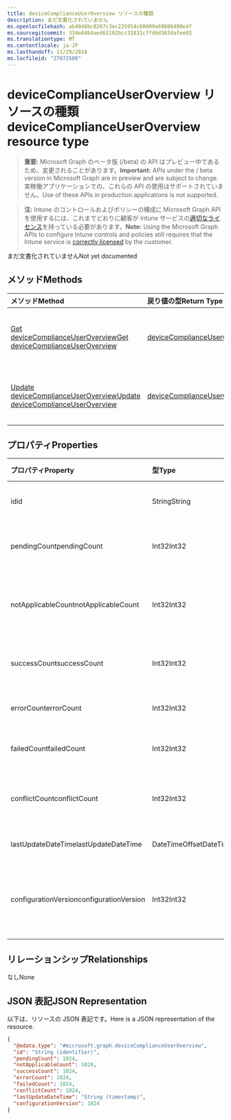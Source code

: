 ```yaml
---
title: deviceComplianceUserOverview リソースの種類
description: まだ文書化されていません
ms.openlocfilehash: ab4048bc8287c3ec225954c80009e69806480e4f
ms.sourcegitcommit: 334e84b4aed63162bcc31831cffd6d363dafee02
ms.translationtype: MT
ms.contentlocale: ja-JP
ms.lasthandoff: 11/29/2018
ms.locfileid: "27072500"
---
```

# <a name="devicecomplianceuseroverview-resource-type"></a><span data-ttu-id="9b4eb-103">deviceComplianceUserOverview リソースの種類</span><span class="sxs-lookup"><span data-stu-id="9b4eb-103">deviceComplianceUserOverview resource type</span></span>

> <span data-ttu-id="9b4eb-104">**重要:** Microsoft Graph のベータ版 (/beta) の API はプレビュー中であるため、変更されることがあります。</span><span class="sxs-lookup"><span data-stu-id="9b4eb-104">**Important:** APIs under the / beta version in Microsoft Graph are in preview and are subject to change.</span></span> <span data-ttu-id="9b4eb-105">実稼働アプリケーションでの、これらの API の使用はサポートされていません。</span><span class="sxs-lookup"><span data-stu-id="9b4eb-105">Use of these APIs in production applications is not supported.</span></span>

> <span data-ttu-id="9b4eb-106">**注:** Intune のコントロールおよびポリシーの構成に Microsoft Graph API を使用するには、これまでどおりに顧客が Intune サービスの[適切なライセンス](https://go.microsoft.com/fwlink/?linkid=839381)を持っている必要があります。</span><span class="sxs-lookup"><span data-stu-id="9b4eb-106">**Note:** Using the Microsoft Graph APIs to configure Intune controls and policies still requires that the Intune service is [correctly licensed](https://go.microsoft.com/fwlink/?linkid=839381) by the customer.</span></span>

<span data-ttu-id="9b4eb-107">まだ文書化されていません</span><span class="sxs-lookup"><span data-stu-id="9b4eb-107">Not yet documented</span></span>
## <a name="methods"></a><span data-ttu-id="9b4eb-108">メソッド</span><span class="sxs-lookup"><span data-stu-id="9b4eb-108">Methods</span></span>
|<span data-ttu-id="9b4eb-109">メソッド</span><span class="sxs-lookup"><span data-stu-id="9b4eb-109">Method</span></span>|<span data-ttu-id="9b4eb-110">戻り値の型</span><span class="sxs-lookup"><span data-stu-id="9b4eb-110">Return Type</span></span>|<span data-ttu-id="9b4eb-111">説明</span><span class="sxs-lookup"><span data-stu-id="9b4eb-111">Description</span></span>|
|:---|:---|:---|
|[<span data-ttu-id="9b4eb-112">Get deviceComplianceUserOverview</span><span class="sxs-lookup"><span data-stu-id="9b4eb-112">Get deviceComplianceUserOverview</span></span>](../api/intune-deviceconfig-devicecomplianceuseroverview-get.md)|[<span data-ttu-id="9b4eb-113">deviceComplianceUserOverview</span><span class="sxs-lookup"><span data-stu-id="9b4eb-113">deviceComplianceUserOverview</span></span>](../resources/intune-deviceconfig-devicecomplianceuseroverview.md)|<span data-ttu-id="9b4eb-114">[deviceCategory](../resources/intune-deviceconfig-devicecomplianceuseroverview.md) オブジェクトのプロパティとリレーションシップを読み取ります。</span><span class="sxs-lookup"><span data-stu-id="9b4eb-114">Read properties and relationships of the [deviceComplianceUserOverview](../resources/intune-deviceconfig-devicecomplianceuseroverview.md) object.</span></span>|
|[<span data-ttu-id="9b4eb-115">Update deviceComplianceUserOverview</span><span class="sxs-lookup"><span data-stu-id="9b4eb-115">Update deviceComplianceUserOverview</span></span>](../api/intune-deviceconfig-devicecomplianceuseroverview-update.md)|[<span data-ttu-id="9b4eb-116">deviceComplianceUserOverview</span><span class="sxs-lookup"><span data-stu-id="9b4eb-116">deviceComplianceUserOverview</span></span>](../resources/intune-deviceconfig-devicecomplianceuseroverview.md)|<span data-ttu-id="9b4eb-117">[deviceComplianceUserOverview](../resources/intune-deviceconfig-devicecomplianceuseroverview.md) オブジェクトのプロパティを更新します。</span><span class="sxs-lookup"><span data-stu-id="9b4eb-117">Update the properties of a [deviceComplianceUserOverview](../resources/intune-deviceconfig-devicecomplianceuseroverview.md) object.</span></span>|

## <a name="properties"></a><span data-ttu-id="9b4eb-118">プロパティ</span><span class="sxs-lookup"><span data-stu-id="9b4eb-118">Properties</span></span>
|<span data-ttu-id="9b4eb-119">プロパティ</span><span class="sxs-lookup"><span data-stu-id="9b4eb-119">Property</span></span>|<span data-ttu-id="9b4eb-120">型</span><span class="sxs-lookup"><span data-stu-id="9b4eb-120">Type</span></span>|<span data-ttu-id="9b4eb-121">説明</span><span class="sxs-lookup"><span data-stu-id="9b4eb-121">Description</span></span>|
|:---|:---|:---|
|<span data-ttu-id="9b4eb-122">id</span><span class="sxs-lookup"><span data-stu-id="9b4eb-122">id</span></span>|<span data-ttu-id="9b4eb-123">String</span><span class="sxs-lookup"><span data-stu-id="9b4eb-123">String</span></span>|<span data-ttu-id="9b4eb-124">エンティティのキー。</span><span class="sxs-lookup"><span data-stu-id="9b4eb-124">Key of the entity.</span></span>|
|<span data-ttu-id="9b4eb-125">pendingCount</span><span class="sxs-lookup"><span data-stu-id="9b4eb-125">pendingCount</span></span>|<span data-ttu-id="9b4eb-126">Int32</span><span class="sxs-lookup"><span data-stu-id="9b4eb-126">Int32</span></span>|<span data-ttu-id="9b4eb-127">保留中のユーザーの数</span><span class="sxs-lookup"><span data-stu-id="9b4eb-127">Number of pending Users</span></span>|
|<span data-ttu-id="9b4eb-128">notApplicableCount</span><span class="sxs-lookup"><span data-stu-id="9b4eb-128">notApplicableCount</span></span>|<span data-ttu-id="9b4eb-129">Int32</span><span class="sxs-lookup"><span data-stu-id="9b4eb-129">Int32</span></span>|<span data-ttu-id="9b4eb-130">適用されないユーザーの数</span><span class="sxs-lookup"><span data-stu-id="9b4eb-130">Number of not applicable users</span></span>|
|<span data-ttu-id="9b4eb-131">successCount</span><span class="sxs-lookup"><span data-stu-id="9b4eb-131">successCount</span></span>|<span data-ttu-id="9b4eb-132">Int32</span><span class="sxs-lookup"><span data-stu-id="9b4eb-132">Int32</span></span>|<span data-ttu-id="9b4eb-133">成功したユーザーの数</span><span class="sxs-lookup"><span data-stu-id="9b4eb-133">Number of succeeded Users</span></span>|
|<span data-ttu-id="9b4eb-134">errorCount</span><span class="sxs-lookup"><span data-stu-id="9b4eb-134">errorCount</span></span>|<span data-ttu-id="9b4eb-135">Int32</span><span class="sxs-lookup"><span data-stu-id="9b4eb-135">Int32</span></span>|<span data-ttu-id="9b4eb-136">エラー ユーザーの数</span><span class="sxs-lookup"><span data-stu-id="9b4eb-136">Number of error Users</span></span>|
|<span data-ttu-id="9b4eb-137">failedCount</span><span class="sxs-lookup"><span data-stu-id="9b4eb-137">failedCount</span></span>|<span data-ttu-id="9b4eb-138">Int32</span><span class="sxs-lookup"><span data-stu-id="9b4eb-138">Int32</span></span>|<span data-ttu-id="9b4eb-139">失敗したユーザーの数</span><span class="sxs-lookup"><span data-stu-id="9b4eb-139">Number of failed Users</span></span>|
|<span data-ttu-id="9b4eb-140">conflictCount</span><span class="sxs-lookup"><span data-stu-id="9b4eb-140">conflictCount</span></span>|<span data-ttu-id="9b4eb-141">Int32</span><span class="sxs-lookup"><span data-stu-id="9b4eb-141">Int32</span></span>|<span data-ttu-id="9b4eb-142">競合しているユーザーの数</span><span class="sxs-lookup"><span data-stu-id="9b4eb-142">Number of users in conflict</span></span>|
|<span data-ttu-id="9b4eb-143">lastUpdateDateTime</span><span class="sxs-lookup"><span data-stu-id="9b4eb-143">lastUpdateDateTime</span></span>|<span data-ttu-id="9b4eb-144">DateTimeOffset</span><span class="sxs-lookup"><span data-stu-id="9b4eb-144">DateTimeOffset</span></span>|<span data-ttu-id="9b4eb-145">最終更新時刻</span><span class="sxs-lookup"><span data-stu-id="9b4eb-145">Last update time</span></span>|
|<span data-ttu-id="9b4eb-146">configurationVersion</span><span class="sxs-lookup"><span data-stu-id="9b4eb-146">configurationVersion</span></span>|<span data-ttu-id="9b4eb-147">Int32</span><span class="sxs-lookup"><span data-stu-id="9b4eb-147">Int32</span></span>|<span data-ttu-id="9b4eb-148">対象の概要に関するポリシーのバージョン</span><span class="sxs-lookup"><span data-stu-id="9b4eb-148">Version of the policy for that overview</span></span>|

## <a name="relationships"></a><span data-ttu-id="9b4eb-149">リレーションシップ</span><span class="sxs-lookup"><span data-stu-id="9b4eb-149">Relationships</span></span>
<span data-ttu-id="9b4eb-150">なし</span><span class="sxs-lookup"><span data-stu-id="9b4eb-150">None</span></span>
## <a name="json-representation"></a><span data-ttu-id="9b4eb-151">JSON 表記</span><span class="sxs-lookup"><span data-stu-id="9b4eb-151">JSON Representation</span></span>
<span data-ttu-id="9b4eb-152">以下は、リソースの JSON 表記です。</span><span class="sxs-lookup"><span data-stu-id="9b4eb-152">Here is a JSON representation of the resource.</span></span>
<!-- {
  "blockType": "resource",
  "keyProperty": "id",
  "@odata.type": "microsoft.graph.deviceComplianceUserOverview"
}
-->
``` json
{
  "@odata.type": "#microsoft.graph.deviceComplianceUserOverview",
  "id": "String (identifier)",
  "pendingCount": 1024,
  "notApplicableCount": 1024,
  "successCount": 1024,
  "errorCount": 1024,
  "failedCount": 1024,
  "conflictCount": 1024,
  "lastUpdateDateTime": "String (timestamp)",
  "configurationVersion": 1024
}
```





